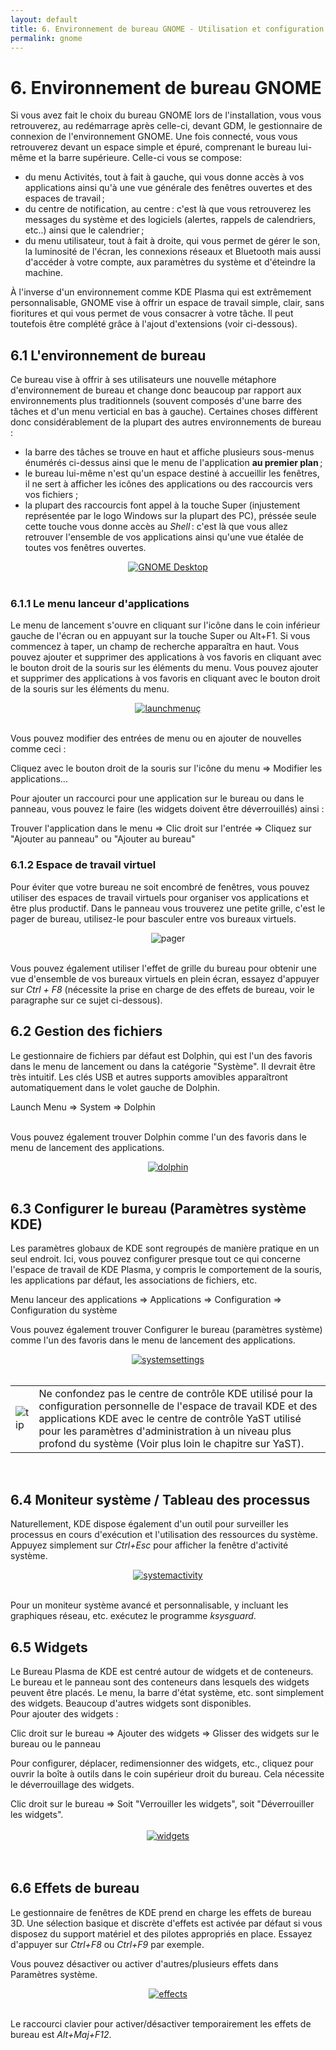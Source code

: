 ```yaml
---
layout: default
title: 6. Environnement de bureau GNOME - Utilisation et configuration de GNOME sur ordinateur de bureau ou netbook
permalink: gnome
---
```


# 6. Environnement de bureau GNOME

Si vous avez fait le choix du bureau GNOME lors de l'installation, vous vous retrouverez, au redémarrage après celle-ci, devant GDM, le gestionnaire de connexion de l'environnement GNOME. Une fois connecté, vous vous retrouverez devant un espace simple et épuré, comprenant le bureau lui-même et la barre supérieure.
Celle-ci vous se compose:
- du menu Activités, tout à fait à gauche, qui vous donne accès à vos applications ainsi qu'à une vue générale des fenêtres ouvertes et des espaces de travail ;
- du centre de notification, au centre : c'est là que vous retrouverez les messages du système et des logiciels (alertes, rappels de calendriers, etc..) ainsi que le calendrier ;
- du menu utilisateur, tout à fait à droite, qui vous permet de gérer le son, la luminosité de l'écran, les connexions réseaux et Bluetooth mais aussi d'accéder à votre compte, aux paramètres du système et d'éteindre la machine.

À l'inverse d'un environnement comme KDE Plasma qui est extrêmement personnalisable, GNOME vise à offrir un espace de travail simple, clair, sans fioritures et qui vous permet de vous consacrer à votre tâche. Il peut toutefois être complété grâce à l'ajout d'extensions (voir ci-dessous).

## 6.1 L'environnement de bureau

Ce bureau vise à offrir à ses utilisateurs une nouvelle métaphore d'environnement de bureau et change donc beaucoup par rapport aux environnements plus traditionnels (souvent composés d'une barre des tâches et d'un menu verticial en bas à gauche).
Certaines choses diffèrent donc considérablement de la plupart des autres environnements de bureau :

- la barre des tâches se trouve en haut et affiche plusieurs sous-menus énumérés ci-dessus ainsi que le menu de l'application **au premier plan** ;
- le bureau lui-même n'est qu'un espace destiné à accueillir les fenêtres, il ne sert à afficher les icônes des applications ou des raccourcis vers vos fichiers ;
- la plupart des raccourcis font appel à la touche Super (injustement représentée par le logo Windows sur la plupart des PC), préssée seule cette touche vous donne accès au *Shell* : c'est là que vous allez retrouver l'ensemble de vos applications ainsi qu'une vue étalée de toutes vos fenêtres ouvertes.

<center><a href="images/screenshots/gnome-desktop.png" rel="thumbnail"><img src="images/screenshots/gnome-desktop.png" alt="GNOME Desktop" class="pic" /></a></center><br />

### 6.1.1 Le menu lanceur d'applications

Le menu de lancement s'ouvre en cliquant sur l'icône dans le coin inférieur gauche de l'écran ou en appuyant sur la touche Super ou Alt+F1. Si vous commencez à taper, un champ de recherche apparaîtra en haut. Vous pouvez ajouter et supprimer des applications à vos favoris en cliquant avec le bouton droit de la souris sur les éléments du menu. Vous pouvez ajouter et supprimer des applications à vos favoris en cliquant avec le bouton droit de la souris sur les éléments du menu.

<center><a href="images/screenshots/launchmenu.png" rel="thumbnail"><img src="images/screenshots/launchmenub.png" alt="launchmenuç" class="pic" /></a></center><br />

Vous pouvez modifier des entrées de menu ou en ajouter de nouvelles comme ceci :

<div class="path">Cliquez avec le bouton droit de la souris sur l'icône du menu  =&gt; Modifier les applications...</div>

Pour ajouter un raccourci pour une application sur le bureau ou dans le panneau, vous pouvez le faire (les widgets doivent être déverrouillés) ainsi :

<div class="path">Trouver l'application dans le menu => Clic droit sur l'entrée => Cliquez sur "Ajouter au panneau" ou "Ajouter au bureau"</div>

### 6.1.2 Espace de travail virtuel

Pour éviter que votre bureau ne soit encombré de fenêtres, vous pouvez utiliser des espaces de travail virtuels pour organiser vos applications et être plus productif. Dans le panneau vous trouverez une petite grille, c'est le pager de bureau, utilisez-le pour basculer entre vos bureaux virtuels.

<center><img src="images/screenshots/pager.png" alt="pager" class="pic" /></center><br />

Vous pouvez également utiliser l'effet de grille du bureau pour obtenir une vue d'ensemble de vos bureaux virtuels en plein écran, essayez d'appuyer sur *Ctrl + F8* (nécessite la prise en charge de des effets de bureau, voir le paragraphe sur ce sujet ci-dessous).

## 6.2 Gestion des fichiers

Le gestionnaire de fichiers par défaut est Dolphin, qui est l'un des favoris dans le menu de lancement ou dans la catégorie "Système". Il devrait être très intuitif. Les clés USB et autres supports amovibles apparaîtront automatiquement dans le volet gauche de Dolphin.
<div class="path">Launch Menu => System => Dolphin</div><br />

Vous pouvez également trouver Dolphin comme l'un des favoris dans le menu de lancement des applications.

<center><a href="images/screenshots/dolphin.png" rel="thumbnail"><img src="images/screenshots/dolphinb.png" alt="dolphin" class="pic" /></a></center><br />

## 6.3 Configurer le bureau (Paramètres système KDE)

Les paramètres globaux de KDE sont regroupés de manière pratique en un seul endroit. Ici, vous pouvez configurer presque tout ce qui concerne l'espace de travail de KDE Plasma, y compris le comportement de la souris, les applications par défaut, les associations de fichiers, etc.

<div class="path">Menu lanceur des applications => Applications => Configuration => Configuration du système</div>

Vous pouvez également trouver Configurer le bureau (paramètres système) comme l'un des favoris dans le menu de lancement des applications.

<center><a href="images/screenshots/systemsettings.png" rel="thumbnail"><img src="images/screenshots/systemsettingsb.png" alt="systemsettings" class="pic" /></a></center><br />

<div class="tip">
<table>
<tbody>
<tr>
<td><img src="images/pics/tip.png" alt="tip" /></td>
<td>Ne confondez pas le centre de contrôle KDE utilisé pour la configuration personnelle de l'espace de travail KDE et des applications KDE avec le centre de contrôle YaST utilisé pour les paramètres d'administration à un niveau plus profond du système (Voir plus loin le chapitre sur YaST).</td>
</tr>
</tbody>
</table>
</div><br />

## 6.4 Moniteur système / Tableau des processus

Naturellement, KDE dispose également d'un outil pour surveiller les processus en cours d'exécution et l'utilisation des ressources du système. Appuyez simplement sur *Ctrl+Esc* pour afficher la fenêtre d'activité système.

<center><a href="images/screenshots/systemactivity.png" rel="thumbnail"><img src="images/screenshots/systemactivityb.png" alt="systemactivity" class="pic" /></a></center><br />

Pour un moniteur système avancé et personnalisable, y incluant les graphiques réseau, etc. exécutez le programme *ksysguard*.

## 6.5 Widgets

Le Bureau Plasma de KDE est centré autour de widgets et de conteneurs. Le bureau et le panneau sont des conteneurs dans lesquels des widgets peuvent être placés. Le menu, la barre d'état système, etc. sont simplement des widgets. Beaucoup d'autres widgets sont disponibles.  
Pour ajouter des widgets :

<div class="path">Clic droit sur le bureau => Ajouter des widgets => Glisser des widgets sur le bureau ou le panneau</div>

Pour configurer, déplacer, redimensionner des widgets, etc., cliquez pour ouvrir la boîte à outils dans le coin supérieur droit du bureau. Cela nécessite le déverrouillage des widgets.

<div class="path">Clic droit sur le bureau => Soit "Verrouiller les widgets", soit "Déverrouiller les widgets".</div><br/>

<center><a href="images/screenshots/widgets.png" rel="thumbnail"><img src="images/screenshots/widgetsb.png" alt="widgets" class="pic" /></a></center><br /><br />

## 6.6 Effets de bureau

Le gestionnaire de fenêtres de KDE prend en charge les effets de bureau 3D. Une sélection basique et discrète d'effets est activée par défaut si vous disposez du support matériel et des pilotes appropriés en place. Essayez d'appuyer sur *Ctrl+F8* ou *Ctrl+F9* par exemple.

Vous pouvez désactiver ou activer d'autres/plusieurs effets dans Paramètres système.

<center><a href="images/screenshots/effects.png" rel="thumbnail"><img src="images/screenshots/effectsb.png" alt="effects" class="pic" /></a></center><br />

Le raccourci clavier pour activer/désactiver temporairement les effets de bureau est *Alt+Maj+F12*.
